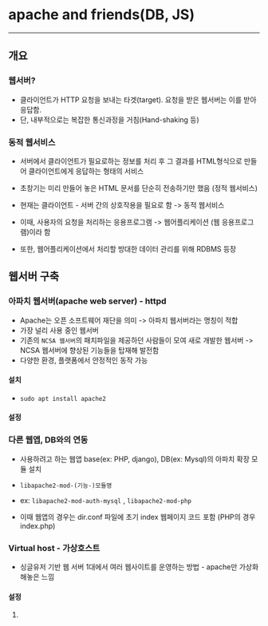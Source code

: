 # apache and friends(DB, JS)
-------------------------

## 개요
### 웹서버?
* 클라이언트가 HTTP 요청을 보내는 타겟(target). 요청을 받은 웹서버는 이를 받아 응답함.
* 단, 내부적으로는 복잡한 통신과정을 거침(Hand-shaking 등)

### 동적 웹서비스
* 서버에서 클라이언트가 필요로하는 정보를  처리 후 그 결과를 HTML형식으로 만들어 클라이언트에게 응답하는 형태의 서비스

* 초창기는 미리 만들어 놓은 HTML 문서를 단순히 전송하기만 했음 (정적 웹서비스)
* 현재는 클라이언트 - 서버 간의 상호작용을 필요로 함 -> 동적 웹서비스

* 이때, 사용자의 요청을 처리하는 응용프로그램 -> 웹어플리케이션 (웹 응용프로그램)이라 함
* 또한, 웹어플리케이션에서 처리할 방대한 데이터 관리를 위해 RDBMS 등장

## 웹서버 구축
### 아파치 웹서버(apache web server) - httpd
* Apache는 오픈 소프트웨어 재단을 의미 -> 아파치 웹서버라는 명칭이 적합
* 가장 널리 사용 중인 웹서버
* 기존의 `NCSA 웹서버`의 패치파일을 제공하던 사람들이 모여 새로 개발한 웹서버 -> NCSA 웹서버에 향상된 기능들을 탑재해 발전함
* 다양한 환경, 플랫폼에서 안정적인 동작 가능

#### 설치
* `sudo apt install apache2`

#### 설정

### 다른 웹앱, DB와의 연동
* 사용하려고 하는 웹앱 base(ex: PHP, django), DB(ex: Mysql)의 아파치 확장 모듈 설치
* `libapache2-mod-(기능-)모듈명`
* ex: `libapache2-mod-auth-mysql` , `libapache2-mod-php`

* 이때 웹앱의 경우는 dir.conf 파일에 초기 index 웹페이지 코드 포함 (PHP의 경우 index.php)

### Virtual host - 가상호스트
* 싱글유저 기반 웹 서버 1대에서 여러 웹사이트를 운영하는 방법 - apache만 가상화 해놓은 느낌

#### 설정
1. 
